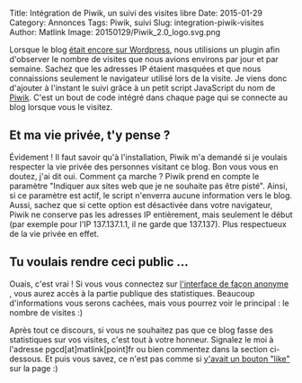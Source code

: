 Title: Intégration de Piwik, un suivi des visites libre
Date: 2015-01-29
Category: Annonces
Tags: Piwik, suivi
Slug: integration-piwik-visites
Author: Matlink
Image: 20150129/Piwik_2.0_logo.svg.png

Lorsque le blog [était encore sur Wordpress]({filename}/2015/0127-refonte-pgcd.md), nous utilisions un plugin afin d'observer le nombre de visites que nous avions environs par jour et par semaine. Sachez que les adresses IP étaient masquées et que nous connaissions seulement le navigateur utilisé lors de la visite. 
Je viens donc d'ajouter à l'instant le suivi grâce à un petit script JavaScript du nom de [Piwik](http://piwik.org). C'est un bout de code intégré dans chaque page qui se connecte au blog lorsque vous le visitez. 

Et ma vie privée, t'y pense ?
-----------------------------
Évidement ! Il faut savoir qu'à l'installation, Piwik m'a demandé si je voulais respecter la vie privée des personnes visitant ce blog. Bon vous vous en doutez, j'ai dit oui. Comment ça marche ? Piwik prend en compte le paramètre "Indiquer aux sites web que je ne souhaite pas être pisté". Ainsi, si ce paramètre est actif, le script n'enverra aucune information vers le blog. Aussi, sachez que si cette option est désactivée dans votre navigateur, Piwik ne conserve pas les adresses IP entièrement, mais seulement le début (par exemple pour l'IP 137.137.1.1, il ne garde que 137.137). Plus respectueux de la vie privée en effet. 

Tu voulais rendre ceci public ...
-----------------------------------
Ouais, c'est vrai ! Si vous vous connectez sur [l'interface de façon anonyme ](https://fr.matlink.fr/piwik), vous aurez accès à la partie publique des statistiques. Beaucoup d'informations vous serons cachées, mais vous pourrez voir le principal : le nombre de visites :)

Après tout ce discours, si vous ne souhaitez pas que ce blog fasse des statistiques sur vos visites, c'est tout à votre honneur. Signalez le moi à l'adresse pgcd[at]matlink[point]fr ou bien commentez dans la section ci-dessous. Et puis vous savez, ce n'est pas comme si [y'avait un bouton "like"](https://www.abine.com/blog/2012/how-facebook-buttons-track-you/) sur la page :)